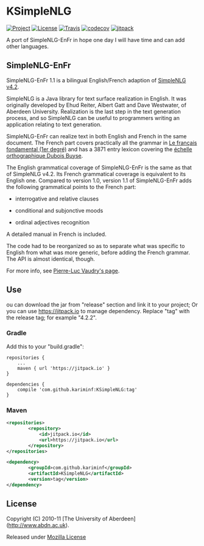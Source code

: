 # KSimpleNLG

[![Project](https://img.shields.io/badge/Project-KSimpleNLG-4B0082.svg)](https://github.com/kariminf/KSimpleNLG)
[![License](https://img.shields.io/badge/License-MPL_1.1-4B0082.svg)](https://www.mozilla.org/en-US/MPL/1.1/)
[![Travis](https://img.shields.io/travis/kariminf/KSimpleNLG.svg)](https://travis-ci.org/kariminf/KSimpleNLG)
[![codecov](https://img.shields.io/codecov/c/github/kariminf/KSimpleNLG.svg)](https://codecov.io/gh/kariminf/KSimpleNLG)
[![jitpack](https://jitpack.io/v/kariminf/KSimpleNLG.svg)](https://jitpack.io/#kariminf/KSimpleNLG)


A port of SimpleNLG-EnFr in hope one day I will have time and can add other languages.

## SimpleNLG-EnFr

SimpleNLG-EnFr 1.1 is a bilingual English/French adaption of [SimpleNLG v4.2](http://code.google.com/p/simplenlg/).

SimpleNLG is a Java library for text surface realization in English. It was originally developed by Ehud Reiter, Albert Gatt and Dave Westwater, of Aberdeen University. Realization is the last step in the text generation process, and so SimpleNLG can be useful to programmers writing an application relating to text generation.

SimpleNLG-EnFr can realize text in both English and French in the same document. The French part covers practically all the grammar in [Le français fondamental (1er degré)](http://fr.wikipedia.org/wiki/Fran%C3%A7ais_fondamental) and has a 3871 entry lexicon covering the [échelle orthographique Dubois Buyse](http://o.bacquet.free.fr/db2.htm).

The English grammatical coverage of SimpleNLG-EnFr is the same as that of SimpleNLG v4.2. Its French grammatical coverage is equivalent to its English one. Compared to version 1.0, version 1.1 of SimpleNLG-EnFr adds the following grammatical points to the French part:

  *  interrogative and relative clauses

  *  conditional and subjonctive moods

  *  ordinal adjectives recognition

A detailed manual in French is included.

The code had to be reorganized so as to separate what was specific to English from what was more generic, before adding the French grammar. The API is almost identical, though.

For more info, see [Pierre-Luc Vaudry's page](http://www-etud.iro.umontreal.ca/~vaudrypl/snlgbil/snlgEnFr_english.xhtml).

## Use
ou can download the jar from "release" section and link it to your project;
Or you can use https://jitpack.io to manage dependency.
Replace "tag" with the release tag; for example "4.2.2".

### Gradle

Add this to your "build.gradle":
```
repositories {
    ...
    maven { url 'https://jitpack.io' }
}

dependencies {
    compile 'com.github.kariminf:KSimpleNLG:tag'
}
```

### Maven

```xml
<repositories>
		<repository>
		    <id>jitpack.io</id>
		    <url>https://jitpack.io</url>
		</repository>
</repositories>

<dependency>
	    <groupId>com.github.kariminf</groupId>
	    <artifactId>KSimpleNLG</artifactId>
	    <version>tag</version>
</dependency>
```

## License

Copyright (C) 2010-11 [The University of Aberdeen] (http://www.abdn.ac.uk).

Released under [Mozilla License](https://www.mozilla.org/en-US/MPL/1.1/)
